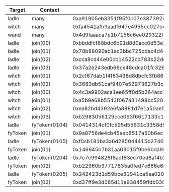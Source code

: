 | Target  | Contact       | Hash                                                               |
| ------- | ------------- | ------------------------------------------------------------------ |
| ladle   | many          | 0xa91905eb3351f95f0c07e3873924894cdb18184a181f5662aa46b4d5f10a8de1 |
| witch   | many          | 0xfa4541afb9aadf647e4955ec027e4cf373536fcfdc9aaf6cc28285b354463b76 |
| wand    | many          | 0x4d9faaaca7e1b7156c6ee029322f8db7e7b5fca0fc748a2b538bac5daf3133af |
| ladle   | join(00)      | 0xbbddfcf88bdc6b91d8d0acc0d53e3659da2f39b42c84e5d6cae3f8bc3fb5e7b6 |
| ladle   | join(01)      | 0x78b88090ab1ac3bbc725ddac4d41df8d1f89ae5bf8156816219145de91cf1d28 |
| ladle   | join(02)      | 0xcca8cd44e00cb14522cd783b22dca9a1b645db77d284f2376df801a0005f23aa |
| ladle   | join(03)      | 0x37a2e243edb66ce48cdca01fc3268ae5c71b016ecc20b51fee9857f3ca22b87e |
| witch   | join(01)      | 0x2cf67dab1f4f63438d8dbcfc3fb8634f8f4842f53b02c31987c09a0f134cc4a8 |
| witch   | join(02)      | 0x3683db51caf9407e52973627b3cabdbb5e3ce11b900dcf83701fb00a3e827bb0 |
| witch   | join(00)      | 0x4c3a9902aca1ee65ff0d5b264acc7e88452a26d1256aefcdef07e2a6b009321f |
| witch   | join(01)      | 0xa5b9e68b5543f067a31498bc520515cd7e58e330edc1a6bcdc842730564a3d4f |
| witch   | join(02)      | 0xea82bd4392e6fa8881d7e1a50ae5d167a1ad58e64b89f2043effd7d32381bba0 |
| witch   | join(03)      | 0xb2983056129cce093f6617133c14f668e129c9b3fad932313715bd54d2feac59 |
| ladle   | fyToken(0104) | 0x0414314cf0fc595d55631c3358d5bb9e0c4a4ac849b7f927e600eb7be2eb0195 |
| fyToken | join(01)      | 0x9a8756de4cb45aeb8517a50b6ec140859840ef99829b78da70f8d2c944e2e268 |
| ladle   | fyToken(0105) | 0xf0cb181ba3a6d285044415b2740ddfbf9f556a8a242b464a32f8666148aa5e75 |
| fyToken | join(01)      | 0x146645b7b31aa03015f9be6bda95999cad06288c1359059c6443e4c88ebab1f2 |
| ladle   | fyToken(0204) | 0x7c7e994828f8adf83ec70ed8af4b269e1da635f3d75a82d75176b6341a297ac9 |
| fyToken | join(02)      | 0xb22960b37717835a0fed7c666e6af2f956d5d4e39c1e4a08cbc6986105626d9c |
| ladle   | fyToken(0205) | 0x242423d1d59bce31941ca5ea020902913a7bae637424bf299e822aacbeaab235 |
| fyToken | join(02)      | 0xd37ff9e3d065d11a938459ffdb030651177d546da21f0949cb16ccc7bb4c6908 |
